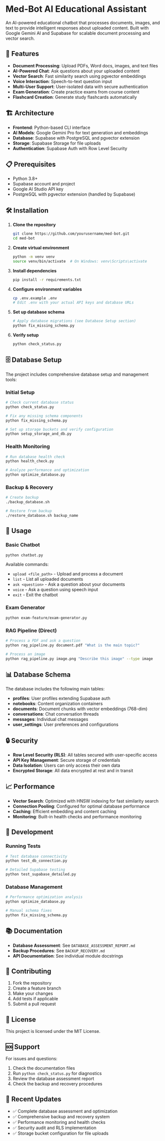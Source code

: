 # Med-Bot AI Educational Assistant

An AI-powered educational chatbot that processes documents, images, and text to provide intelligent responses about uploaded content. Built with Google Gemini AI and Supabase for scalable document processing and vector search.

## 🚀 Features

- **Document Processing**: Upload PDFs, Word docs, images, and text files
- **AI-Powered Chat**: Ask questions about your uploaded content
- **Vector Search**: Fast similarity search using pgvector embeddings
- **Voice Interaction**: Speech-to-text question input
- **Multi-User Support**: User-isolated data with secure authentication
- **Exam Generation**: Create practice exams from course content
- **Flashcard Creation**: Generate study flashcards automatically

## 🏗️ Architecture

- **Frontend**: Python-based CLI interface
- **AI Models**: Google Gemini Pro for text generation and embeddings
- **Database**: Supabase with PostgreSQL and pgvector extension
- **Storage**: Supabase Storage for file uploads
- **Authentication**: Supabase Auth with Row Level Security

## 📋 Prerequisites

- Python 3.8+
- Supabase account and project
- Google AI Studio API key
- PostgreSQL with pgvector extension (handled by Supabase)

## 🛠️ Installation

1. **Clone the repository**
   ```bash
   git clone https://github.com/yourusername/med-bot.git
   cd med-bot
   ```

2. **Create virtual environment**
   ```bash
   python -m venv venv
   source venv/bin/activate  # On Windows: venv\Scripts\activate
   ```

3. **Install dependencies**
   ```bash
   pip install -r requirements.txt
   ```

4. **Configure environment variables**
   ```bash
   cp .env.example .env
   # Edit .env with your actual API keys and database URLs
   ```

5. **Set up database schema**
   ```bash
   # Apply database migrations (see Database Setup section)
   python fix_missing_schema.py
   ```

6. **Verify setup**
   ```bash
   python check_status.py
   ```

## 🗄️ Database Setup

The project includes comprehensive database setup and management tools:

### Initial Setup
```bash
# Check current database status
python check_status.py

# Fix any missing schema components
python fix_missing_schema.py

# Set up storage buckets and verify configuration
python setup_storage_and_db.py
```

### Health Monitoring
```bash
# Run database health check
python health_check.py

# Analyze performance and optimization
python optimize_database.py
```

### Backup & Recovery
```bash
# Create backup
./backup_database.sh

# Restore from backup
./restore_database.sh backup_name
```

## 🚦 Usage

### Basic Chatbot
```bash
python chatbot.py
```

Available commands:
- `upload <file_path>` - Upload and process a document
- `list` - List all uploaded documents
- `ask <question>` - Ask a question about your documents
- `voice` - Ask a question using speech input
- `exit` - Exit the chatbot

### Exam Generator
```bash
python exam-feature/exam-generator.py
```

### RAG Pipeline (Direct)
```bash
# Process a PDF and ask a question
python rag_pipeline.py document.pdf "What is the main topic?"

# Process an image
python rag_pipeline.py image.png "Describe this image" --type image
```

## 📊 Database Schema

The database includes the following main tables:

- **profiles**: User profiles extending Supabase auth
- **notebooks**: Content organization containers
- **documents**: Document chunks with vector embeddings (768-dim)
- **conversations**: Chat conversation threads
- **messages**: Individual chat messages
- **user_settings**: User preferences and configurations

## 🔒 Security

- **Row Level Security (RLS)**: All tables secured with user-specific access
- **API Key Management**: Secure storage of credentials
- **Data Isolation**: Users can only access their own data
- **Encrypted Storage**: All data encrypted at rest and in transit

## 📈 Performance

- **Vector Search**: Optimized with HNSW indexing for fast similarity search
- **Connection Pooling**: Configured for optimal database performance
- **Caching**: Efficient embedding and content caching
- **Monitoring**: Built-in health checks and performance monitoring

## 🔧 Development

### Running Tests
```bash
# Test database connectivity
python test_db_connection.py

# Detailed Supabase testing
python test_supabase_detailed.py
```

### Database Management
```bash
# Performance optimization analysis
python optimize_database.py

# Manual schema fixes
python fix_missing_schema.py
```

## 📚 Documentation

- **Database Assessment**: See `DATABASE_ASSESSMENT_REPORT.md`
- **Backup Procedures**: See `BACKUP_RECOVERY.md`
- **API Documentation**: See individual module docstrings

## 🤝 Contributing

1. Fork the repository
2. Create a feature branch
3. Make your changes
4. Add tests if applicable
5. Submit a pull request

## 📄 License

This project is licensed under the MIT License.

## 🆘 Support

For issues and questions:
1. Check the documentation files
2. Run `python check_status.py` for diagnostics
3. Review the database assessment report
4. Check the backup and recovery procedures

## 🔄 Recent Updates

- ✅ Complete database assessment and optimization
- ✅ Comprehensive backup and recovery system
- ✅ Performance monitoring and health checks
- ✅ Security audit and RLS implementation
- ✅ Storage bucket configuration for file uploads

